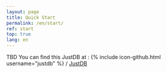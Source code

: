 ```yaml
---
layout: page
title: Quick Start
permalink: /en/start/
ref: start
top: true
lang: en
---
```

TBD
You can find this JustDB at :
{% include icon-github.html username="justdb" %} /
[JustDB](https://github.com/justdb/)
